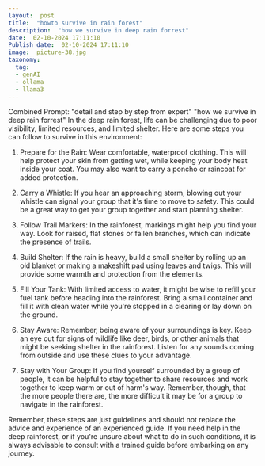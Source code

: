 ```yaml
---
layout:  post
title:  "howto survive in rain forest"
description:  "how we survive in deep rain forrest"
date:  02-10-2024 17:11:10
Publish date:  02-10-2024 17:11:10
image:  picture-38.jpg
taxonomy:
  tag:
  - genAI
  - ollama
  - llama3
---
```

Combined Prompt:
"detail and step by step from expert"
"how we survive in deep rain forrest"
 In the deep rain forest, life can be challenging due to poor visibility, limited resources, and limited shelter. Here are some steps you can follow to survive in this environment:

1. Prepare for the Rain: Wear comfortable, waterproof clothing. This will help protect your skin from getting wet, while keeping your body heat inside your coat. You may also want to carry a poncho or raincoat for added protection. 

2. Carry a Whistle: If you hear an approaching storm, blowing out your whistle can signal your group that it's time to move to safety. This could be a great way to get your group together and start planning shelter.

3. Follow Trail Markers: In the rainforest, markings might help you find your way. Look for raised, flat stones or fallen branches, which can indicate the presence of trails. 

4. Build Shelter: If the rain is heavy, build a small shelter by rolling up an old blanket or making a makeshift pad using leaves and twigs. This will provide some warmth and protection from the elements.

5. Fill Your Tank: With limited access to water, it might be wise to refill your fuel tank before heading into the rainforest. Bring a small container and fill it with clean water while you're stopped in a clearing or lay down on the ground.

6. Stay Aware: Remember, being aware of your surroundings is key. Keep an eye out for signs of wildlife like deer, birds, or other animals that might be seeking shelter in the rainforest. Listen for any sounds coming from outside and use these clues to your advantage.

7. Stay with Your Group: If you find yourself surrounded by a group of people, it can be helpful to stay together to share resources and work together to keep warm or out of harm's way. Remember, though, that the more people there are, the more difficult it may be for a group to navigate in the rainforest.

Remember, these steps are just guidelines and should not replace the advice and experience of an experienced guide. If you need help in the deep rainforest, or if you're unsure about what to do in such conditions, it is always advisable to consult with a trained guide before embarking on any journey.